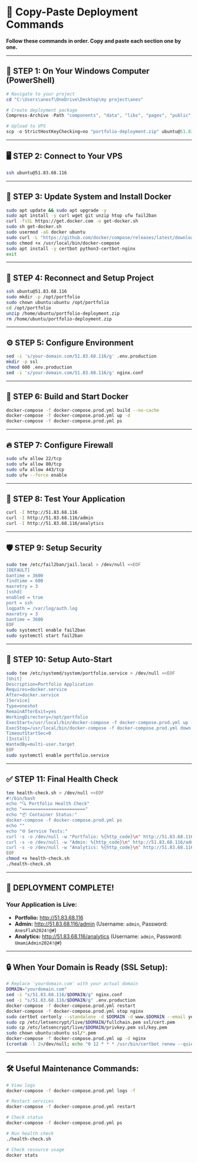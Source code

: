 # 🚀 Copy-Paste Deployment Commands

**Follow these commands in order. Copy and paste each section one by one.**

---

## 📱 **STEP 1: On Your Windows Computer (PowerShell)**

```powershell
# Navigate to your project
cd "C:\Users\anesf\OneDrive\Desktop\my project\anes"

# Create deployment package
Compress-Archive -Path "components", "data", "libs", "pages", "public", "styles", "utils", "*.json", "*.js", "*.mjs", "*.ts", "*.tsx", "*.md", "Dockerfile", "docker-compose.prod.yml", "nginx.conf", ".dockerignore", ".env.production" -DestinationPath "portfolio-deployment.zip" -Force

# Upload to VPS
scp -o StrictHostKeyChecking=no "portfolio-deployment.zip" ubuntu@51.83.68.116:/home/ubuntu/
```

---

## 🖥️ **STEP 2: Connect to Your VPS**

```bash
ssh ubuntu@51.83.68.116
```

---

## 🔧 **STEP 3: Update System and Install Docker**

```bash
sudo apt update && sudo apt upgrade -y
sudo apt install -y curl wget git unzip htop ufw fail2ban
curl -fsSL https://get.docker.com -o get-docker.sh
sudo sh get-docker.sh
sudo usermod -aG docker ubuntu
sudo curl -L "https://github.com/docker/compose/releases/latest/download/docker-compose-$(uname -s)-$(uname -m)" -o /usr/local/bin/docker-compose
sudo chmod +x /usr/local/bin/docker-compose
sudo apt install -y certbot python3-certbot-nginx
exit
```

---

## 🔄 **STEP 4: Reconnect and Setup Project**

```bash
ssh ubuntu@51.83.68.116
sudo mkdir -p /opt/portfolio
sudo chown ubuntu:ubuntu /opt/portfolio
cd /opt/portfolio
unzip /home/ubuntu/portfolio-deployment.zip
rm /home/ubuntu/portfolio-deployment.zip
```

---

## ⚙️ **STEP 5: Configure Environment**

```bash
sed -i 's/your-domain.com/51.83.68.116/g' .env.production
mkdir -p ssl
chmod 600 .env.production
sed -i 's/your-domain.com/51.83.68.116/g' nginx.conf
```

---

## 🐳 **STEP 6: Build and Start Docker**

```bash
docker-compose -f docker-compose.prod.yml build --no-cache
docker-compose -f docker-compose.prod.yml up -d
docker-compose -f docker-compose.prod.yml ps
```

---

## 🔥 **STEP 7: Configure Firewall**

```bash
sudo ufw allow 22/tcp
sudo ufw allow 80/tcp
sudo ufw allow 443/tcp
sudo ufw --force enable
```

---

## 🧪 **STEP 8: Test Your Application**

```bash
curl -I http://51.83.68.116
curl -I http://51.83.68.116/admin
curl -I http://51.83.68.116/analytics
```

---

## 🛡️ **STEP 9: Setup Security**

```bash
sudo tee /etc/fail2ban/jail.local > /dev/null <<EOF
[DEFAULT]
bantime = 3600
findtime = 600
maxretry = 3
[sshd]
enabled = true
port = ssh
logpath = /var/log/auth.log
maxretry = 3
bantime = 3600
EOF
sudo systemctl enable fail2ban
sudo systemctl start fail2ban
```

---

## 🔄 **STEP 10: Setup Auto-Start**

```bash
sudo tee /etc/systemd/system/portfolio.service > /dev/null <<EOF
[Unit]
Description=Portfolio Application
Requires=docker.service
After=docker.service
[Service]
Type=oneshot
RemainAfterExit=yes
WorkingDirectory=/opt/portfolio
ExecStart=/usr/local/bin/docker-compose -f docker-compose.prod.yml up -d
ExecStop=/usr/local/bin/docker-compose -f docker-compose.prod.yml down
TimeoutStartSec=0
[Install]
WantedBy=multi-user.target
EOF
sudo systemctl enable portfolio.service
```

---

## ✅ **STEP 11: Final Health Check**

```bash
tee health-check.sh > /dev/null <<EOF
#!/bin/bash
echo "🔍 Portfolio Health Check"
echo "========================"
echo "📦 Container Status:"
docker-compose -f docker-compose.prod.yml ps
echo ""
echo "🌐 Service Tests:"
curl -s -o /dev/null -w "Portfolio: %{http_code}\n" http://51.83.68.116
curl -s -o /dev/null -w "Admin: %{http_code}\n" http://51.83.68.116/admin
curl -s -o /dev/null -w "Analytics: %{http_code}\n" http://51.83.68.116/analytics
EOF
chmod +x health-check.sh
./health-check.sh
```

---

## 🎉 **DEPLOYMENT COMPLETE!**

### **Your Application is Live:**
- **Portfolio:** http://51.83.68.116
- **Admin:** http://51.83.68.116/admin (Username: `admin`, Password: `AnesFlah2024!@#`)
- **Analytics:** http://51.83.68.116/analytics (Username: `admin`, Password: `UmamiAdmin2024!@#`)

---

## 🔒 **When Your Domain is Ready (SSL Setup):**

```bash
# Replace 'yourdomain.com' with your actual domain
DOMAIN="yourdomain.com"
sed -i "s/51.83.68.116/$DOMAIN/g" nginx.conf
sed -i "s/51.83.68.116/$DOMAIN/g" .env.production
docker-compose -f docker-compose.prod.yml restart
docker-compose -f docker-compose.prod.yml stop nginx
sudo certbot certonly --standalone -d $DOMAIN -d www.$DOMAIN --email your-email@example.com --agree-tos --non-interactive
sudo cp /etc/letsencrypt/live/$DOMAIN/fullchain.pem ssl/cert.pem
sudo cp /etc/letsencrypt/live/$DOMAIN/privkey.pem ssl/key.pem
sudo chown ubuntu:ubuntu ssl/*.pem
docker-compose -f docker-compose.prod.yml up -d nginx
(crontab -l 2>/dev/null; echo "0 12 * * * /usr/bin/certbot renew --quiet --deploy-hook 'cd /opt/portfolio && docker-compose -f docker-compose.prod.yml restart nginx'") | crontab -
```

---

## 🛠️ **Useful Maintenance Commands:**

```bash
# View logs
docker-compose -f docker-compose.prod.yml logs -f

# Restart services
docker-compose -f docker-compose.prod.yml restart

# Check status
docker-compose -f docker-compose.prod.yml ps

# Run health check
./health-check.sh

# Check resource usage
docker stats
```
